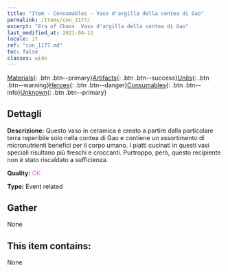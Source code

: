 ```yaml
---
title: "Item - Consumables - Vaso d'argilla della contea di Gao"
permalink: /Items/con_1177/
excerpt: "Era of Chaos  Vaso d'argilla della contea di Gao"
last_modified_at: 2021-04-11
locale: it
ref: "con_1177.md"
toc: false
classes: wide
---
```

 [Materials](/it/Items/){: .btn .btn--primary}[Artifacts](/it/Items/Artifacts/){: .btn .btn--success}[Units](/it/Items/Units/){: .btn .btn--warning}[Heroes](/it/Items/Heroes/){: .btn .btn--danger}[Consumables](/it/Items/Consumables/){: .btn .btn--info}[Unknown](/it/Items/Unknown/){: .btn .btn--primary}

## Dettagli
 **Descrizione:** Questo vaso in ceramica è creato a partire dalla particolare terra reperibile solo nella contea di Gao e contiene un assortimento di micronutrienti benefici per il corpo umano. I piatti cucinati in questi vasi speciali risultano più freschi e croccanti. Purtroppo, però, questo recipiente non è stato riscaldato a sufficienza.

 **Quality:** <span style="color: #DA70D6">OK</span>

 **Type:** Event related

## Gather

  None

## This item contains:

  None

